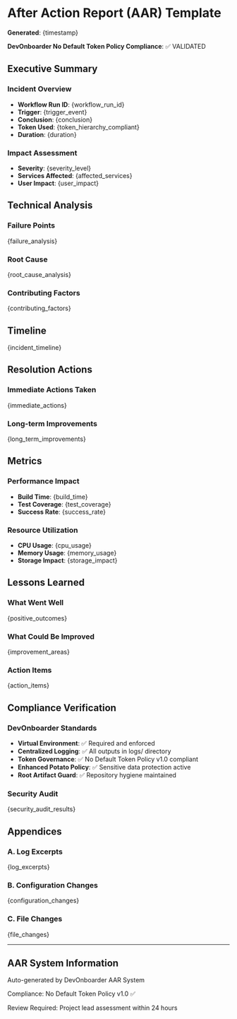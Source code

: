 # After Action Report (AAR) Template

**Generated**: {timestamp}

**DevOnboarder No Default Token Policy Compliance**: ✅ VALIDATED

## Executive Summary

### Incident Overview

- **Workflow Run ID**: {workflow_run_id}
- **Trigger**: {trigger_event}
- **Conclusion**: {conclusion}
- **Token Used**: {token_hierarchy_compliant}
- **Duration**: {duration}

### Impact Assessment

- **Severity**: {severity_level}
- **Services Affected**: {affected_services}
- **User Impact**: {user_impact}

## Technical Analysis

### Failure Points

{failure_analysis}

### Root Cause

{root_cause_analysis}

### Contributing Factors

{contributing_factors}

## Timeline

{incident_timeline}

## Resolution Actions

### Immediate Actions Taken

{immediate_actions}

### Long-term Improvements

{long_term_improvements}

## Metrics

### Performance Impact

- **Build Time**: {build_time}
- **Test Coverage**: {test_coverage}
- **Success Rate**: {success_rate}

### Resource Utilization

- **CPU Usage**: {cpu_usage}
- **Memory Usage**: {memory_usage}
- **Storage Impact**: {storage_impact}

## Lessons Learned

### What Went Well

{positive_outcomes}

### What Could Be Improved

{improvement_areas}

### Action Items

{action_items}

## Compliance Verification

### DevOnboarder Standards

- **Virtual Environment**: ✅ Required and enforced
- **Centralized Logging**: ✅ All outputs in logs/ directory
- **Token Governance**: ✅ No Default Token Policy v1.0 compliant
- **Enhanced Potato Policy**: ✅ Sensitive data protection active
- **Root Artifact Guard**: ✅ Repository hygiene maintained

### Security Audit

{security_audit_results}

## Appendices

### A. Log Excerpts

{log_excerpts}

### B. Configuration Changes

{configuration_changes}

### C. File Changes

{file_changes}

---

## AAR System Information

Auto-generated by DevOnboarder AAR System

Compliance: No Default Token Policy v1.0 ✅

Review Required: Project lead assessment within 24 hours
